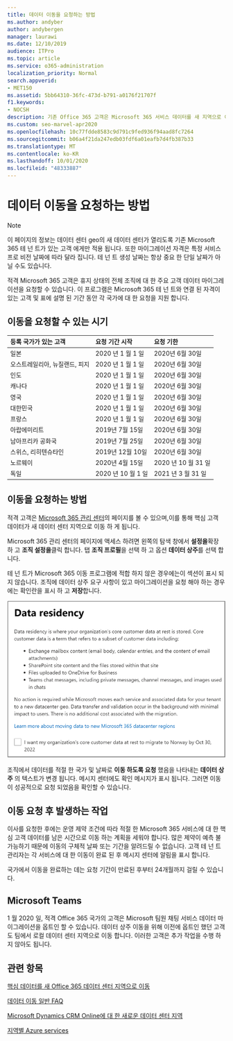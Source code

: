 ```yaml
---
title: 데이터 이동을 요청하는 방법
ms.author: andyber
author: andybergen
manager: laurawi
ms.date: 12/10/2019
audience: ITPro
ms.topic: article
ms.service: o365-administration
localization_priority: Normal
search.appverid:
- MET150
ms.assetid: 5bb64310-36fc-473d-b791-a0176f21707f
f1.keywords:
- NOCSH
description: 기존 Office 365 고객은 Microsoft 365 서비스 데이터를 새 지역으로 이동 하기 위해 해당 국가의 마감 날짜 이전에 요청을 제출 해야 합니다.
ms.custom: seo-marvel-apr2020
ms.openlocfilehash: 10c77fdde8583c9d791c9fed936f94aad8fc7264
ms.sourcegitcommit: b06a4f21da247edb03fdf6a01eafb7d4fb387b33
ms.translationtype: MT
ms.contentlocale: ko-KR
ms.lasthandoff: 10/01/2020
ms.locfileid: "48333887"
---
```

# <a name="how-to-request-your-data-move"></a>데이터 이동을 요청하는 방법

> [!NOTE]
> 이 페이지의 정보는 데이터 센터 geo의 새 데이터 센터가 열리도록 기존 Microsoft 365 테 넌 트가 있는 고객 에게만 적용 됩니다. 또한 마이그레이션 자격은 특정 서비스 프로 비전 날짜에 따라 달라 집니다.  테 넌 트 생성 날짜는 항상 중요 한 단일 날짜가 아닐 수도 있습니다.
  
적격 Microsoft 365 고객은 휴지 상태의 전체 조직에 대 한 주요 고객 데이터 마이그레이션을 요청할 수 있습니다.  이 프로그램은 Microsoft 365 테 넌 트와 연결 된 자격이 있는 고객 및 표에 설명 된 기간 동안 각 국가에 대 한 요청을 지원 합니다.
  
## <a name="when-can-i-request-a-move"></a>이동을 요청할 수 있는 시기

|**등록 국가가 있는 고객**|**요청 기간 시작**|**요청 기한**|
|:-----|:-----|:-----|
|일본  <br/> |2020 년 1 월 1 일  <br/> |2020년 6월 30일  <br/> |
|오스트레일리아, 뉴질랜드, 피지  <br/> |2020 년 1 월 1 일  <br/> |2020년 6월 30일  <br/> |
|인도  <br/> |2020 년 1 월 1 일  <br/> |2020년 6월 30일  <br/> |
|캐나다  <br/> |2020 년 1 월 1 일  <br/> |2020년 6월 30일  <br/> |
|영국  <br/> |2020 년 1 월 1 일  <br/> |2020년 6월 30일  <br/> |
|대한민국  <br/> |2020 년 1 월 1 일  <br/> |2020년 6월 30일  <br/> |
|프랑스  <br/> |2020 년 1 월 1 일  <br/> |2020년 6월 30일  <br/> |
|아랍에미리트  <br/> |2019년 7월 15일  <br/> |2020년 6월 30일  <br/> |
|남아프리카 공화국  <br/> |2019년 7월 25일  <br/> |2020년 6월 30일  <br/> |
|스위스, 리히텐슈타인  <br/> |2019년 12월 10일  <br/> |2020년 6월 30일  <br/> |
|노르웨이  <br/> |2020년 4월 15일  <br/> |2020 년 10 월 31 일  <br/> |
|독일  <br/> |2020 년 10 월 1 일  <br/> |2021 년 3 월 31 일  <br/> |

## <a name="how-to-request-a-move"></a>이동을 요청하는 방법

적격 고객은 [Microsoft 365 관리 센터](https://aka.ms/365admin)의 페이지를 볼 수 있으며,이를 통해 핵심 고객 데이터가 새 데이터 센터 지역으로 이동 하 게 됩니다.  
  
Microsoft 365 관리 센터의 페이지에 액세스 하려면 왼쪽의 탐색 창에서 **설정을**확장 하 고 **조직 설정을**클릭 합니다.
탭 **조직 프로필**을 선택 하 고 옵션 **데이터 상주**를 선택 합니다.
  
테 넌 트가 Microsoft 365 이동 프로그램에 적합 하지 않은 경우에는이 섹션이 표시 되지 않습니다.  조직에 데이터 상주 요구 사항이 있고 마이그레이션을 요청 해야 하는 경우에는 확인란을 표시 하 고 **저장**합니다.
  
![데이터 센터 옵트인 작업 화면](../media/dataresidencyflyoutae.jpg)
  
조직에서 데이터를 적절 한 국가 및 날짜로 **이동 하도록 요청** 했음을 나타내는 **데이터 상주** 의 텍스트가 변경 됩니다. 메시지 센터에도 확인 메시지가 표시 됩니다. 그러면 이동이 성공적으로 요청 되었음을 확인할 수 있습니다. 
  
## <a name="what-happens-after-requesting-a-move"></a>이동 요청 후 발생하는 작업

이사를 요청한 후에는 운영 제약 조건에 따라 적절 한 Microsoft 365 서비스에 대 한 핵심 고객 데이터를 남은 시간으로 이동 하는 계획을 세워야 합니다. 많은 제약이 예측 불가능하기 때문에 이동의 구체적 날짜 또는 기간을 알려드릴 수 없습니다. 고객 테 넌 트 관리자는 각 서비스에 대 한 이동이 완료 된 후 메시지 센터에 알림을 표시 합니다.
  
국가에서 이동을 완료하는 데는 요청 기간이 만료된 후부터 24개월까지 걸릴 수 있습니다.
  
## <a name="microsoft-teams"></a>Microsoft Teams

1 월 2020 일, 적격 Office 365 국가의 고객은 Microsoft 팀원 채팅 서비스 데이터 마이그레이션을 옵트인 할 수 있습니다.  데이터 상주 이동을 위해 이전에 옵트인 했던 고객도 팀에서 로컬 데이터 센터 지역으로 이동 합니다.  이러한 고객은 추가 작업을 수행 하지 않아도 됩니다.

## <a name="related-topics"></a>관련 항목

[핵심 데이터를 새 Office 365 데이터 센터 지역으로 이동](moving-data-to-new-datacenter-geos.md)

[데이터 이동 일반 FAQ](data-move-faq.md)

[Microsoft Dynamics CRM Online에 대 한 새로운 데이터 센터 지역](https://go.microsoft.com/fwlink/p/?Linkid=615924)
  
[지역별 Azure services](https://azure.microsoft.com/regions/)
  

